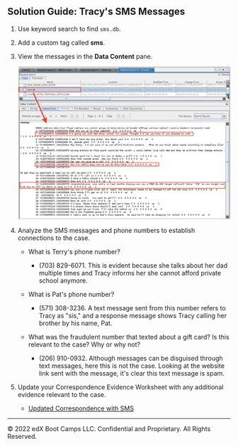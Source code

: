 ## Solution Guide: Tracy's SMS Messages

1. Use keyword search to find `sms.db`.

2. Add a custom tag called **sms**.


3. View the messages in the **Data Content** pane.

    ![sms messsages](Images/sms.png)

4. Analyze the SMS messages and phone numbers to establish connections to the case.

    - What is Terry's phone number?

        - (703) 829-6071. This is evident because she talks about her dad multiple times and Tracy informs her she cannot afford private school anymore.

    - What is Pat's phone number?

        - (571) 308-3236. A text message sent from this number refers to Tracy as "sis," and a response message shows Tracy calling her brother by his name, Pat.

    - What was the fraudulent number that texted about a gift card? Is this relevant to the case? Why or why not?

        - (206) 910-0932. Although messages can be disguised through text messages, here this is not the case. Looking at the website link sent with the message, it's clear this text message is spam.

5. Update your Correspondence Evidence Worksheet with any additional evidence relevant to the case.

    - [Updated Correspondence with SMS](https://docs.google.com/document/d/1AsOqMrKfmU6h3a4Y2OmUuv7SSJo6Ge7_KxKMSQiTkz0/edit#)
----

&copy; 2022 edX Boot Camps LLC. Confidential and Proprietary. All Rights Reserved.